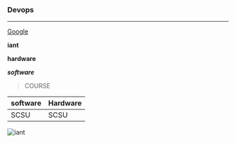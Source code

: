 ### Devops
-----------
[Google](https://www.google.com)

**iant**

**hardware**

***software***

 >COURSE
 
|software|Hardware|
|--------|--------|
 SCSU  | SCSU 

![iant](https://www.iantindia.com/content/img/slide/iantlogo.png)
